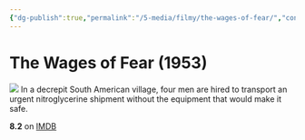```yaml
---
{"dg-publish":true,"permalink":"/5-media/filmy/the-wages-of-fear/","contentClasses":"movie","tags":["to-watch","фильм","#Adventure","#Drama","#Thriller"]}
---
```


# The Wages of Fear (1953)
![](https://m.media-amazon.com/images/M/MV5BZDdkNzMwZmUtY2Q5MS00ZmM2LWJhYjItYTBjMWY0MGM4MDRjXkEyXkFqcGdeQXVyNTA4NzY1MzY@._V1_SX300.jpg)
In a decrepit South American village, four men are hired to transport an urgent nitroglycerine shipment without the equipment that would make it safe.

**8.2** on [IMDB](https://www.imdb.com/title/tt0046268)
